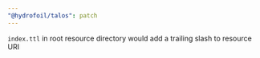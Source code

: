 ```yaml
---
"@hydrofoil/talos": patch
---
```


`index.ttl` in root resource directory would add a trailing slash to resource URI
